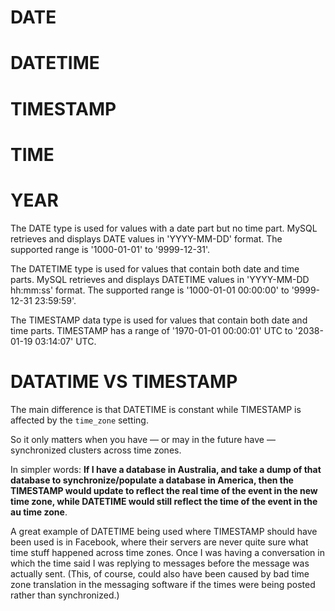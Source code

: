 # DATE

# DATETIME

# TIMESTAMP

# TIME

# YEAR

 The DATE type is used for values with a date part but no time part. MySQL retrieves and displays DATE values in 'YYYY-MM-DD' format. The supported range is '1000-01-01' to '9999-12-31'.

The DATETIME type is used for values that contain both date and time parts. MySQL retrieves and displays DATETIME values in 'YYYY-MM-DD hh:mm:ss' format. The supported range is '1000-01-01 00:00:00' to '9999-12-31 23:59:59'.

The TIMESTAMP data type is used for values that contain both date and time parts. TIMESTAMP has a range of '1970-01-01 00:00:01' UTC to '2038-01-19 03:14:07' UTC. 

# DATATIME VS TIMESTAMP

The main difference is that DATETIME is constant while TIMESTAMP is affected by the `time_zone` setting.

So it only matters when you have — or may in the future have — synchronized clusters across time zones.

In simpler words: **If I have a database in Australia, and take a dump of that database to synchronize/populate a database in America,  then the TIMESTAMP would update to reflect the real time of the event in the new time zone, while DATETIME would still reflect the time of the  event in the au time zone**.

A great example of DATETIME being used where TIMESTAMP should have  been used is in Facebook, where their servers are never quite sure what  time stuff happened across time zones. Once I was having a conversation  in which the time said I was replying to messages before the message was actually sent. (This, of course, could also have been caused by bad  time zone translation in the messaging software if the times were being  posted rather than synchronized.)

